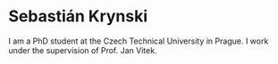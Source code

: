 # Sebastián Krynski
I am a PhD student at the Czech Technical University in Prague. I work under the supervision of Prof. Jan Vitek.
